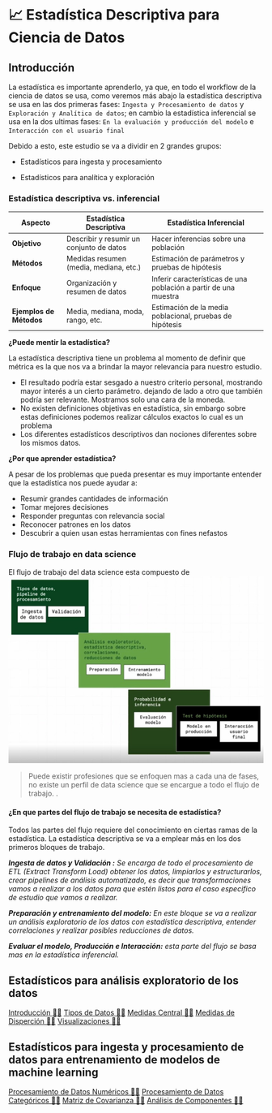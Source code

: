 # 📈 Estadística Descriptiva para Ciencia de Datos

## Introducción

La estadística es importante aprenderlo, ya que, en todo el workflow de la ciencia de datos se usa, como veremos más abajo la estadística descriptiva se usa en las dos primeras fases: `Ingesta y Procesamiento de datos` y `Exploración y Analítica de datos`; en cambio la estadística inferencial se usa en la dos ultimas fases: `En la evaluación y producción del modelo` e `Interacción con el usuario final`

Debido a esto, este estudio se va a dividir en 2 grandes grupos:

* Estadísticos para ingesta y procesamiento

* Estadísticos para analítica y exploración

### Estadística descriptiva vs. inferencial

| Aspecto                 | Estadística Descriptiva                 | Estadística Inferencial                    |
|-------------------------|-----------------------------------------|--------------------------------------------|
| **Objetivo**            | Describir y resumir un conjunto de datos | Hacer inferencias sobre una población      |
| **Métodos**             | Medidas resumen (media, mediana, etc.)   | Estimación de parámetros y pruebas de hipótesis |
| **Enfoque**             | Organización y resumen de datos          | Inferir características de una población a partir de una muestra |
| **Ejemplos de Métodos** | Media, mediana, moda, rango, etc.        | Estimación de la media poblacional, pruebas de hipótesis |

**¿Puede mentir la estadística?**

La estadística descriptiva tiene un problema al momento de definir que métrica es la que nos va a brindar la mayor relevancia para nuestro estudio.

* El resultado podría estar sesgado a nuestro criterio personal, mostrando mayor interés a un cierto parámetro. dejando de lado a otro que también podría ser relevante. Mostramos solo una cara de la moneda.
* No existen definiciones objetivas en estadística, sin embargo sobre estas definiciones podemos realizar cálculos exactos lo cual es un problema
* Los diferentes estadísticos descriptivos dan nociones diferentes sobre los mismos datos.

**¿Por que aprender estadística?**

A pesar de los problemas que pueda presentar es muy importante entender que la estadística nos puede ayudar a:

* Resumir grandes cantidades de información
* Tomar mejores decisiones
* Responder preguntas con relevancia social
* Reconocer patrones en los datos
* Descubrir a quien usan estas herramientas con fines nefastos

### Flujo de trabajo en data science

El flujo de trabajo del data science esta compuesto de
![Flujo de Trabajo de la Ciencia de Datos](./images/flujo_de_trabajo.jpeg)

>Puede existir profesiones que se enfoquen mas a cada una de fases, no existe un perfil de data science que se encargue a todo el flujo de trabajo. .

#### ¿En que partes del flujo de trabajo se necesita de estadística?

Todos las partes del flujo requiere del conocimiento en ciertas ramas de la estadística. La estadística descriptiva se va a emplear más en los dos primeros bloques de trabajo.

***Ingesta de datos y Validación :** Se encarga de todo el procesamiento de ETL (Extract Transform Load) obtener los datos, limpiarlos y estructurarlos, crear pipelines de análisis automatizado, es decir que transformaciones vamos a realizar a los datos para que estén listos para el caso especifico de estudio que vamos a realizar.*

***Preparación y entrenamiento del modelo:** En este bloque se va a realizar un análisis exploratorio de los datos con estadística descriptiva, entender correlaciones y realizar posibles reducciones de datos.*

***Evaluar el modelo, Producción e Interacción:** esta parte del flujo se basa mas en la estadística inferencial.*

## Estadísticos para análisis exploratorio de los datos

[Introducción 🫵🏻](https://deepnote.com/workspace/gianmarco-holm-421cbaf8-26f8-4328-a3b6-8e02322986c3/project/Estadistica-descriptiva-en-la-Ciencia-de-Datos-4ae198ff-84f2-47b6-a278-e41621250eb4/notebook/01-introducci%C3%B3n-3975f2cb16184de8acd0d77a3a47ffe0)
[Tipos de Datos 🫵🏻](https://deepnote.com/workspace/gianmarco-holm-421cbaf8-26f8-4328-a3b6-8e02322986c3/project/Estadistica-descriptiva-en-la-Ciencia-de-Datos-4ae198ff-84f2-47b6-a278-e41621250eb4/notebook/02-tipos-de-datos-c16d8d19e24148c997ba2b85f44c6b1f)
[Medidas Central 🫵🏻](https://deepnote.com/workspace/gianmarco-holm-421cbaf8-26f8-4328-a3b6-8e02322986c3/project/Estadistica-descriptiva-en-la-Ciencia-de-Datos-4ae198ff-84f2-47b6-a278-e41621250eb4/notebook/03-medidas-central-eba9c1974e1c40b78e90d38ddba1d34b)
[Medidas de Disperción 🫵🏻](https://deepnote.com/workspace/gianmarco-holm-421cbaf8-26f8-4328-a3b6-8e02322986c3/project/Estadistica-descriptiva-en-la-Ciencia-de-Datos-4ae198ff-84f2-47b6-a278-e41621250eb4/notebook/04-medidas-dispersion-d5cf7b3a3cce4d0d944633b7e3212a7d)
[Visualizaciones 🫵🏻](https://deepnote.com/workspace/gianmarco-holm-421cbaf8-26f8-4328-a3b6-8e02322986c3/project/Estadistica-descriptiva-en-la-Ciencia-de-Datos-4ae198ff-84f2-47b6-a278-e41621250eb4/notebook/05-Visualizaciones-89b55ed94ddf4ad585f57ae1e8221bb6)

## Estadísticos para ingesta y procesamiento de datos para entrenamiento de modelos de machine learning

[Procesamiento de Datos Numéricos 🫵🏻](https://deepnote.com/workspace/gianmarco-holm-421cbaf8-26f8-4328-a3b6-8e02322986c3/project/Estadistica-descriptiva-en-la-Ciencia-de-Datos-4ae198ff-84f2-47b6-a278-e41621250eb4/notebook/06-Procesamiento-datos-numericos-c1495dd95fba49c09729a99f195d793d)
[Procesamiento de Datos Categóricos 🫵🏻](https://deepnote.com/workspace/gianmarco-holm-421cbaf8-26f8-4328-a3b6-8e02322986c3/project/Estadistica-descriptiva-en-la-Ciencia-de-Datos-4ae198ff-84f2-47b6-a278-e41621250eb4/notebook/07-Procesamiento-datos-categoricos-6af947ac81794b2e9e0be90e434255c9)
[Matriz de Covarianza 🫵🏻](https://deepnote.com/workspace/gianmarco-holm-421cbaf8-26f8-4328-a3b6-8e02322986c3/project/Estadistica-descriptiva-en-la-Ciencia-de-Datos-4ae198ff-84f2-47b6-a278-e41621250eb4/notebook/08-matriz-covarianza-a6e826757ef3423b873a7695f6198477)
[Análisis de Componentes 🫵🏻](https://deepnote.com/workspace/gianmarco-holm-421cbaf8-26f8-4328-a3b6-8e02322986c3/project/Estadistica-descriptiva-en-la-Ciencia-de-Datos-4ae198ff-84f2-47b6-a278-e41621250eb4/notebook/09-An%C3%A1lisis-de-Componentes-Principales-1c290f41587a4aa7a4db68f9176cd42b)
